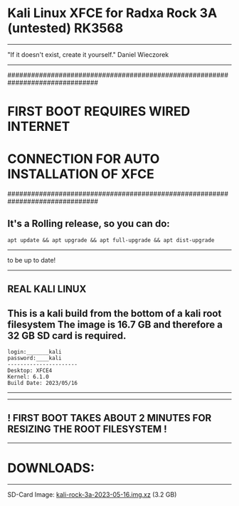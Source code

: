 # Kali Linux XFCE for Radxa Rock 3A (untested) RK3568
__________________________________________________________________________________________________
"If it doesn't exist, create it yourself." Daniel Wieczorek
__________________________________________________________________________________________________
###############################################################################
# FIRST BOOT REQUIRES WIRED INTERNET 
# CONNECTION FOR AUTO INSTALLATION OF XFCE
###############################################################################


It's a Rolling release, so you can do: 
-------------------------
    apt update && apt upgrade && apt full-upgrade && apt dist-upgrade
-------------------------
to be up to date!


----------------
REAL KALI LINUX
----------------

This is a kali build from the bottom of a kali root filesystem
The image is 16.7 GB and therefore a 32 GB SD card is required. 
----------------------------
    login:_______kali
    password:____kali
    ----------------------
    Desktop: XFCE4
    Kernel: 6.1.0
    Build Date: 2023/05/16
----------------------------

------------------------------------------------------------------------------
! FIRST BOOT TAKES ABOUT 2 MINUTES FOR RESIZING THE ROOT FILESYSTEM !
------------------------------------------------------------------------------

___________________________________________________________________________
# DOWNLOADS:
-----------

SD-Card Image: <a href="https://drive.google.com/file/d/1bS8_gUV3We8IstxTWu_q8adKg2pPetOd/view?usp=sharing">kali-rock-3a-2023-05-16.img.xz</a> (3.2 GB)

